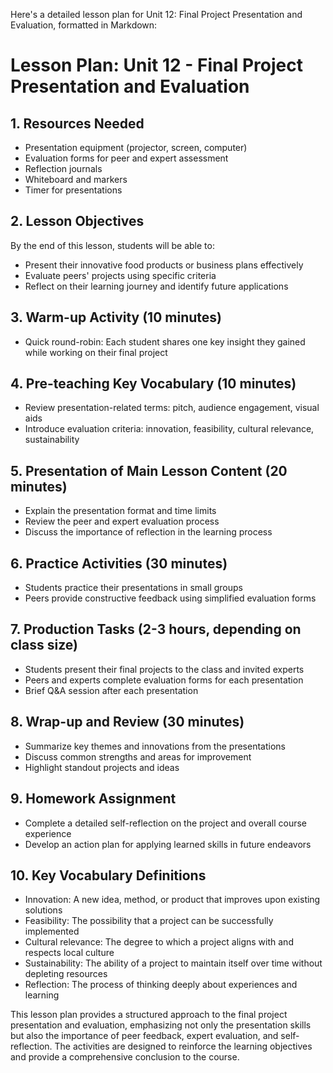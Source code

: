 Here's a detailed lesson plan for Unit 12: Final Project Presentation and Evaluation, formatted in Markdown:

# Lesson Plan: Unit 12 - Final Project Presentation and Evaluation

## 1. Resources Needed

- Presentation equipment (projector, screen, computer)
- Evaluation forms for peer and expert assessment
- Reflection journals
- Whiteboard and markers
- Timer for presentations

## 2. Lesson Objectives

By the end of this lesson, students will be able to:
- Present their innovative food products or business plans effectively
- Evaluate peers' projects using specific criteria
- Reflect on their learning journey and identify future applications

## 3. Warm-up Activity (10 minutes)

- Quick round-robin: Each student shares one key insight they gained while working on their final project

## 4. Pre-teaching Key Vocabulary (10 minutes)

- Review presentation-related terms: pitch, audience engagement, visual aids
- Introduce evaluation criteria: innovation, feasibility, cultural relevance, sustainability

## 5. Presentation of Main Lesson Content (20 minutes)

- Explain the presentation format and time limits
- Review the peer and expert evaluation process
- Discuss the importance of reflection in the learning process

## 6. Practice Activities (30 minutes)

- Students practice their presentations in small groups
- Peers provide constructive feedback using simplified evaluation forms

## 7. Production Tasks (2-3 hours, depending on class size)

- Students present their final projects to the class and invited experts
- Peers and experts complete evaluation forms for each presentation
- Brief Q&A session after each presentation

## 8. Wrap-up and Review (30 minutes)

- Summarize key themes and innovations from the presentations
- Discuss common strengths and areas for improvement
- Highlight standout projects and ideas

## 9. Homework Assignment

- Complete a detailed self-reflection on the project and overall course experience
- Develop an action plan for applying learned skills in future endeavors

## 10. Key Vocabulary Definitions

- Innovation: A new idea, method, or product that improves upon existing solutions
- Feasibility: The possibility that a project can be successfully implemented
- Cultural relevance: The degree to which a project aligns with and respects local culture
- Sustainability: The ability of a project to maintain itself over time without depleting resources
- Reflection: The process of thinking deeply about experiences and learning

This lesson plan provides a structured approach to the final project presentation and evaluation, emphasizing not only the presentation skills but also the importance of peer feedback, expert evaluation, and self-reflection. The activities are designed to reinforce the learning objectives and provide a comprehensive conclusion to the course.